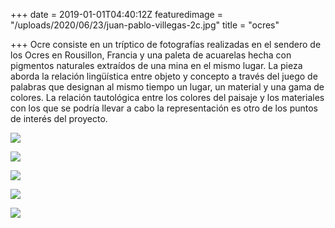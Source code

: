 +++
date = 2019-01-01T04:40:12Z
featuredimage = "/uploads/2020/06/23/juan-pablo-villegas-2c.jpg"
title = "ocres"

+++
Ocre consiste en un tríptico de fotografías realizadas en el sendero de los Ocres en Rousillon, Francia y una paleta de acuarelas hecha con pigmentos naturales extraídos de una mina en el mismo lugar. La pieza aborda la relación lingüística entre objeto y concepto a través del juego de palabras que designan al mismo tiempo un lugar, un material y una gama de colores. La relación tautológica entre los colores del paisaje y los materiales con los que se podría llevar a cabo la representación es otro de los puntos de interés del proyecto.

![](/uploads/2020/06/23/juan-pablo-villegas-2.jpg)

![](/uploads/2020/06/23/juan-pablo-villegas-2c.jpg)

![](/uploads/2020/06/23/juan-pablo-villegas-2b.jpg)

![](/uploads/2020/06/23/juan-pablo-villegas-2a.jpg)

![](/uploads/2020/06/23/juan-pablo-villegas-2d.jpg)